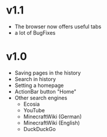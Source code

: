 # v1.1
* The browser now offers useful tabs
* a lot of BugFixes

# v1.0
* Saving pages in the history
* Search in history
* Setting a homepage
* ActionBar button "Home"
* Other search engines
  * Ecosia
  * YouTube
  * MinecraftWiki (German)
  * MinecraftWiki (English)
  * DuckDuckGo